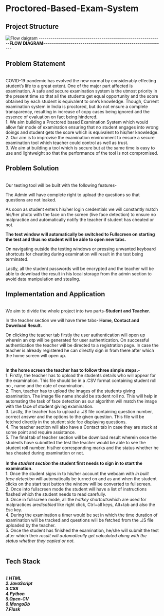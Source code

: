 # Proctored-Based-Exam-System
## Project Structure
![Flow daigram](https://user-images.githubusercontent.com/78478098/123542626-49d1f800-d768-11eb-9dff-8fe1ca8c08f8.jpeg)
 ---------------------------------------------------------------<b>FLOW DIAGRAM</b>--------------------------------------------------------------
## Problem Statement
<br />
COVID-19 pandemic has evolved the new normal by considerably effecting student’s life to a great extent. One of the major part affected is examination. A safe and secure examination system is the utmost priority in the present time so that all the students get equal opportunity and the score obtained by each student is equivalent to one’s knowledge. Though, Current examination system in India is proctored, but do not ensure a complete transparency, resulting in increase of copy cases being ignored and the essence of evaluation on fact being hindered.
<br />
1. We aim building a Proctored based Examination System which would allow fair mode of examination ensuring that no student engages into wrong doings and student gets the score which is equivalent to his/her knowledge.<br />
2. Our aim is to improvise the examination environment to ensure a secure examination tool which teacher could control as well as trust.<br />
3. We aim at building a tool which is secure but at the same time is easy to use and lightweight so that the performance of the tool is not compromised.
<br />


## Problem Solution
<br />
Our testing tool will be built with the following features-

The Admin will have complete right to upload the questions so that questions are not leaked.<br />

As soon as student enters his/her login credentials we will constantly match his/her photo with the face on the screen (live face detection) to ensure no malpractice and automatically notify the teacher if student has cheated or not.<br />

<b>The test window will automatically be switched to Fullscreen on starting the test and thus no student will be able to open new tabs.</b><br />

On navigating outside the testing windows or pressing unwanted keyboard shortcuts for cheating during examination will result in the test being terminated.<br />

Lastly, all the student passwords will be encrypted and the teacher will be able to download the result in his local storage from the admin section to avoid data manipulation and stealing.
<br />


## Implementation and Application
<br />
We aim to divide the whole project into two parts-<b>Student and Teacher.</b><br />

In the teacher section we will have three tabs-<b> Home, Contact and Download Result.</b><br />

On clicking the teacher tab firstly the user authentication will open up wherein an otp will be generated for user authentication. On successful authentication the teacher will be directed to a registration page. In case the teacher is already registered he can directly sign in from there after which the home screen will open up.<br />

<br />
<b>In the home screen the teacher has to follow three simple steps.</b>-<br />
1. Firstly, the teacher has to upload the students details who will appear for the examination. This file should be in a .CSV format containing student roll no , name and the date of examination.<br />
2. Then, teacher has to upload the images of the students giving examination. The image file name should be student roll no. This will help in automating the task of face detection as our algorithm will match the image with the face of student giving examination.<br />
3. Lastly, the teacher has to upload a .JS file containing question number, correct answer and the options to the given question. This file will be fetched directly in the student side foe displaying questions.<br />
4. The teacher section will also have a Contact tab in case they are stuck at some point and require assistance.<br />
5. The final tab of teacher section will be download result wherein once the students have submitted the test the teacher would be able to see the student roll number, his/her corresponding marks and the status whether he has cheated during examination or not.<br />
<br />
<b>In the <i>student section</i> the student first needs to sign in to start the examination.</b><br />
1. Once the student signs in to his/her account the webcam with <i>in built face detection</i> will automatically be turned on and as and when the student clicks on the start test button the window will be converted to fullscreen.<br />
2. Once into fullscreen mode the student will have a list of instructions flashed which the student needs to read carefully.<br />
3. Once in fullscreen mode, all the <i>hotkey shortcuts</i>which are used for malpractices are<i>disabled</i> like right click, Ctrl+all keys, Alt+tab and also the Esc key.<br />
4. During the examination a timer would be set in which the time duration of examination will be tracked and questions will be fetched from the .JS file uploaded by the teacher.<br />
5. Once the student has finished the examination, he/she will submit the test after which their<i> result will automatically get calculated along with the status whether they copied or not.</i><br />

<br />

## Tech Stack
<br />
<b><i>
1.HTML
<br />
2.JavaScript
<br />
3.CSS
<br />
4.Python
<br />
5.Open-CV
<br />
6.MongoDb
<br />
7.Flask
 </b><i/>
<br />                                                                                            

